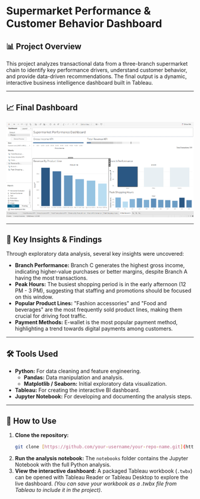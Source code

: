 # Supermarket Performance & Customer Behavior Dashboard

## 📊 Project Overview

This project analyzes transactional data from a three-branch supermarket chain to identify key performance drivers, understand customer behavior, and provide data-driven recommendations. The final output is a dynamic, interactive business intelligence dashboard built in Tableau.

---

## 📈 Final Dashboard

![Dashboard Preview](Dashboard_preview.png) 


---

## 🔑 Key Insights & Findings

Through exploratory data analysis, several key insights were uncovered:

* **Branch Performance:** Branch C generates the highest gross income, indicating higher-value purchases or better margins, despite Branch A having the most transactions.
* **Peak Hours:** The busiest shopping period is in the early afternoon (12 PM - 3 PM), suggesting that staffing and promotions should be focused on this window.
* **Popular Product Lines:** "Fashion accessories" and "Food and beverages" are the most frequently sold product lines, making them crucial for driving foot traffic.
* **Payment Methods:** E-wallet is the most popular payment method, highlighting a trend towards digital payments among customers.

---

## 🛠️ Tools Used

* **Python:** For data cleaning and feature engineering.
    * **Pandas:** Data manipulation and analysis.
    * **Matplotlib / Seaborn:** Initial exploratory data visualization.
* **Tableau:** For creating the interactive BI dashboard.
* **Jupyter Notebook:** For developing and documenting the analysis steps.

---

## 🚀 How to Use

1.  **Clone the repository:**
    ```bash
    git clone [https://github.com/your-username/your-repo-name.git](https://github.com/your-username/your-repo-name.git)
    ```
2.  **Run the analysis notebook:**
    The `notebooks` folder contains the Jupyter Notebook with the full Python analysis.
3.  **View the interactive dashboard:**
    A packaged Tableau workbook (`.twbx`) can be opened with Tableau Reader or Tableau Desktop to explore the live dashboard. *(You can save your workbook as a .twbx file from Tableau to include it in the project)*.
